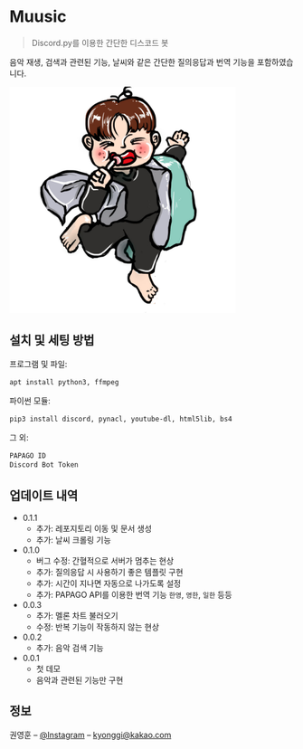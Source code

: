 # Muusic
> Discord.py를 이용한 간단한 디스코드 봇

음악 재생, 검색과 관련된 기능, 날씨와 같은 간단한 질의응답과 번역 기능을 포함하였습니다.

<img src="/assets/muusic.jpg"  width="400" height="400"/>

## 설치 및 세팅 방법

프로그램 및 파일:

```sh
apt install python3, ffmpeg
```

파이썬 모듈:

```sh
pip3 install discord, pynacl, youtube-dl, html5lib, bs4
```

그 외:

```sh
PAPAGO ID
Discord Bot Token
```

## 업데이트 내역

* 0.1.1
    * 추가: 레포지토리 이동 및 문서 생성 
    * 추가: 날씨 크롤링 기능
* 0.1.0
    * 버그 수정: 간혈적으로 서버가 멈추는 현상
    * 추가: 질의응답 시 사용하기 좋은 템플릿 구현
    * 추가: 시간이 지나면 자동으로 나가도록 설정
    * 추가: PAPAGO API를 이용한 번역 기능 `한영`, `영한`, `일한` 등등 
* 0.0.3
    * 추가: 멜론 차트 불러오기
    * 수정: 반복 기능이 작동하지 않는 현상
* 0.0.2
    * 추가: 음악 검색 기능
* 0.0.1
    * 첫 데모
    * 음악과 관련된 기능만 구현

## 정보

권영훈 – [@Instagram](https://instagram.com/kyh_0312) – kyonggi@kakao.com